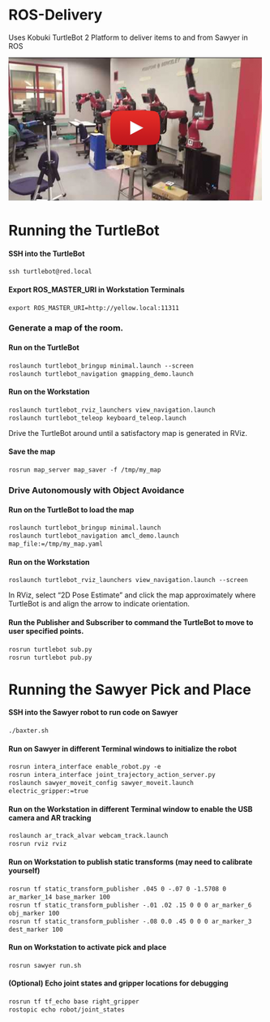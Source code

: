 # ROS-Delivery
Uses Kobuki TurtleBot 2 Platform to deliver items to and from Sawyer in ROS
<br>

[![Alt text](https://github.com/SahilSancheti/ROS-Delivery/blob/master/scripts/video.png)](https://www.youtube.com/watch?v=Up7FTVMkmsk)

# Running the TurtleBot

#### SSH into the TurtleBot
    ssh turtlebot@red.local
#### Export ROS_MASTER_URI in Workstation Terminals
    export ROS_MASTER_URI=http://yellow.local:11311

### Generate a map of the room.
#### Run on the TurtleBot
    roslaunch turtlebot_bringup minimal.launch --screen 
    roslaunch turtlebot_navigation gmapping_demo.launch
#### Run on the Workstation
    roslaunch turtlebot_rviz_launchers view_navigation.launch
    roslaunch turtlebot_teleop keyboard_teleop.launch

Drive the TurtleBot around until a satisfactory map is generated in RViz.

#### Save the map
    rosrun map_server map_saver -f /tmp/my_map

### Drive Autonomously with Object Avoidance
#### Run on the TurtleBot to load the map
    roslaunch turtlebot_bringup minimal.launch
    roslaunch turtlebot_navigation amcl_demo.launch map_file:=/tmp/my_map.yaml

#### Run on the Workstation
    roslaunch turtlebot_rviz_launchers view_navigation.launch --screen

In RViz, select “2D Pose Estimate” and click the map approximately where TurtleBot is and align the arrow to indicate orientation.

#### Run the Publisher and Subscriber to command the TurtleBot to move to user specified points.
    rosrun turtlebot sub.py
    rosrun turtlebot pub.py

# Running the Sawyer Pick and Place

#### SSH into the Sawyer robot to run code on Sawyer
    ./baxter.sh

#### Run on Sawyer in different Terminal windows to initialize the robot
    rosrun intera_interface enable_robot.py -e
    rosrun intera_interface joint_trajectory_action_server.py
    roslaunch sawyer_moveit_config sawyer_moveit.launch electric_gripper:=true

#### Run on the Workstation in different Terminal window to enable the USB camera and AR tracking
    roslaunch ar_track_alvar webcam_track.launch
    rosrun rviz rviz
    
#### Run on Workstation to publish static transforms (may need to calibrate yourself)
    rosrun tf static_transform_publisher .045 0 -.07 0 -1.5708 0 ar_marker_14 base_marker 100
    rosrun tf static_transform_publisher -.01 .02 .15 0 0 0 ar_marker_6 obj_marker 100
    rosrun tf static_transform_publisher -.08 0.0 .45 0 0 0 ar_marker_3 dest_marker 100

#### Run on Workstation to activate pick and place
    rosrun sawyer run.sh

#### (Optional) Echo joint states and gripper locations for debugging
    rosrun tf tf_echo base right_gripper
    rostopic echo robot/joint_states
